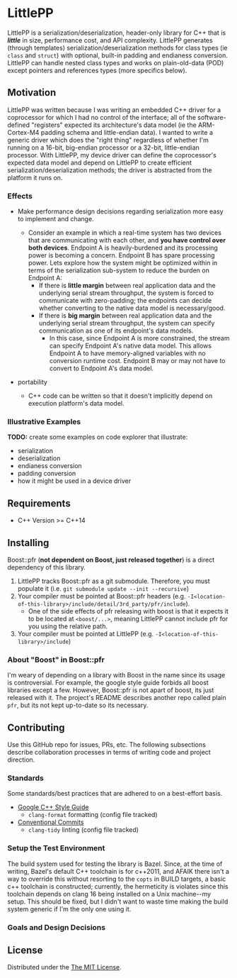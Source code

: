 # LittlePP

LittlePP is a serialization/deserialization, header-only library for C++ that is
**_little_** in size, performance cost, and API complexity. LittlePP generates
(through templates) serialization/deserialization methods for class types (ie
`class` and `struct`) with optional, built-in padding and endianess conversion.
LittlePP can handle nested class types and works on plain-old-data (POD) except
pointers and references types (more specifics below).

## Motivation

LittlePP was written because I was writing an embedded C++ driver for a
coprocessor for which I had no control of the interface; all of the
software-defined "registers" expected its architecture's data model (ie the
ARM-Cortex-M4 padding schema and little-endian data). I wanted to write a
generic driver which does the "right thing" regardless of whether I'm running on
a 16-bit, big-endian processor or a 32-bit, little-endian processor. With
LittlePP, my device driver can define the coprocessor's expected data model and
depend on LittlePP to create efficient serialization/deserialization methods;
the driver is abstracted from the platform it runs on.

### Effects

- Make performance design decisions regarding serialization more easy to
  implement and change.

  - Consider an example in which a real-time system has two devices that are
    communicating with each other, and **you have control over both devices**.
    Endpoint A is heavily-burdened and its processing power is becoming a
    concern. Endpoint B has spare processing power. Lets explore how the system
    might be optimized within in terms of the serialization sub-system to reduce
    the burden on Endpoint A:
    - If there is **little margin** between real application data and the
      underlying serial stream throughput, the system is forced to communicate
      with zero-padding; the endpoints can decide whether converting to the
      native data model is necessary/good.
    - If there is **big margin** between real application data and the
      underlying serial stream throughput, the system can specify communication
      as one of its endpoint's data models.
      - In this case, since Endpoint A is more constrained, the stream can
        specify Endpoint A's native data model. This allows Endpoint A to have
        memory-aligned variables with no conversion runtime cost. Endpoint B may
        or may not have to convert to Endpoint A's data model.

- portability
  - C++ code can be written so that it doesn't implicitly depend on execution
    platform's data model.

### Illustrative Examples

**TODO:** create some examples on code explorer that illustrate:

- serialization
- deserialization
- endianess conversion
- padding conversion
- how it might be used in a device driver

## Requirements

- C++ Version >= C++14

## Installing

Boost::pfr (**not dependent on Boost, just released together**) is a direct
dependency of this library.

1. LittlePP tracks Boost::pfr as a git submodule. Therefore, you must populate
   it (i.e. `git submodule update --init --recursive`)
1. Your compiler must be pointed at Boost::pfr headers (e.g.
   `-I<location-of-this-library>/include/detail/3rd_party/pfr/include`).
   - One of the side effects of pfr releasing with boost is that it expects it
     to be located at `<boost/...>`, meaning LittlePP cannot include pfr for you
     using the relative path.
1. Your compiler must be pointed at LittlePP (e.g.
   `-I<location-of-this-library>/include`)

### About "Boost" in Boost::pfr

I'm weary of depending on a library with Boost in the name since its usage is
controversial. For example, the google style guide forbids all boost libraries
except a few. However, Boost::pfr is not apart of boost, its just released with
it. The project's README describes another repo called plain `pfr`, but its not
kept up-to-date so its necessary.

## Contributing

Use this GitHub repo for issues, PRs, etc. The following subsections describe
collaboration processes in terms of writing code and project direction.

### Standards

Some standards/best practices that are adhered to on a best-effort basis.

- [Google C++ Style Guide](https://google.github.io/styleguide/cppguide.html)
  - `clang-format` formatting (config file tracked)
- [Conventional Commits](https://www.conventionalcommits.org/en/v1.0.0/)
  - `clang-tidy` linting (config file tracked)

### Setup the Test Environment

The build system used for testing the library is Bazel. Since, at the time of
writing, Bazel's default C++ toolchain is for c++2011, and AFAIK there isn't a
way to override this without resorting to the `copts` in BUILD targets, a basic
c++ toolchain is constructed; currently, the hermeticity is violates since this
toolchain depends on clang 16 being installed on a Unix machine--my setup. This
should be fixed, but I didn't want to waste time making the build system generic
if I'm the only one using it.

### Goals and Design Decisions

## License

Distributed under the [The MIT License](https://opensource.org/license/mit/).
